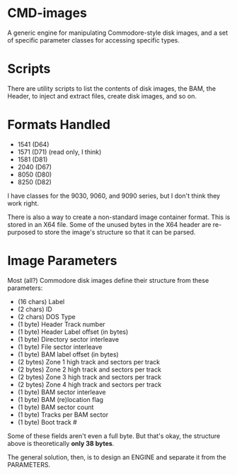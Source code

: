# CMD-images
A generic engine for manipulating Commodore-style disk images, and a set 
of specific parameter classes for accessing specific types.

# Scripts
There are utility scripts to list the contents of disk images, the BAM, 
the Header, to inject and extract files, create disk images, and so on.

# Formats Handled
- 1541 (D64)
- 1571 (D71) (read only, I think)
- 1581 (D81)
- 2040 (D67)
- 8050 (D80)
- 8250 (D82)

I have classes for the 9030, 9060, and 9090 series, but I don't think they work right.

There is also a way to create a non-standard image container format.
This is stored in an X64 file.  Some of the unused bytes in the X64 header
are re-purposed to store the image's structure so that it can be parsed.

# Image Parameters
Most (all?) Commodore disk images define their structure from these parameters:

* (16 chars) Label
* (2 chars) ID
* (2 chars) DOS Type
* (1 byte) Header Track number
* (1 byte) Header Label offset (in bytes)
* (1 byte) Directory sector interleave
* (1 byte) File sector interleave
* (1 byte) BAM label offset (in bytes)
* (2 bytes) Zone 1 high track and sectors per track
* (2 bytes) Zone 2 high track and sectors per track
* (2 bytes) Zone 3 high track and sectors per track
* (2 bytes) Zone 4 high track and sectors per track
* (1 byte) BAM sector interleave
* (1 byte) BAM (re)location flag
* (1 byte) BAM sector count
* (1 byte) Tracks per BAM sector
* (1 byte) Boot track #

Some of these fields aren't even a full byte.  But that's okay, the structure
above is theoretically **only 38 bytes**.

The general solution, then, is to design an ENGINE and separate it from
the PARAMETERS.

